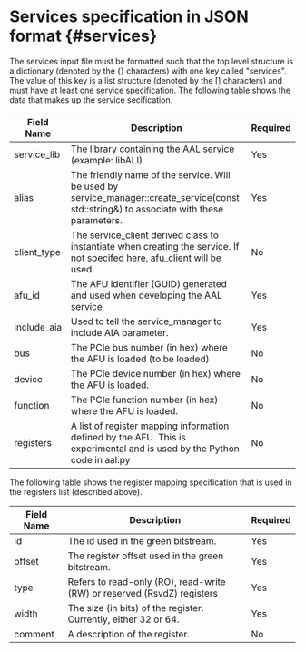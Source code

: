 Services specification in JSON format {#services}
=================================================

The services input file must be formatted such that the top level structure is a dictionary (denoted by the {} 
characters) with one key called "services". The value of this key is a list structure (denoted by the [] characters) and must have at least one service specification. The following table shows the data that makes up the service 
secification. 

Field Name | Description | Required
-----------|-------------|----------
service_lib| The library containing the AAL service (example: libALI) | Yes
alias      | The friendly name of the service. Will be used by service_manager::create_service(const std::string&) to associate with these parameters. | Yes
client_type| The service_client derived class to instantiate when creating the service. If not specifed here, afu_client will be used. | No
afu_id | The AFU identifier (GUID) generated and used when developing the AAL service | Yes
include_aia | Used to tell the service_manager to include AIA parameter. | Yes
bus | The PCIe bus number (in hex) where the AFU is loaded (to be loaded) | No
device | The PCIe device number (in hex) where the AFU is loaded. | No
function | The PCIe function number (in hex) where the AFU is loaded. | No
registers | A list of register mapping information defined by the AFU. This is experimental and is used by the Python code in aal.py | No


The following table shows the register mapping specification that is used in the registers list (described above).

Field Name | Description | Required
-----------|-------------|----------
id         | The id used in the green bitstream. | Yes
offset     | The register offset used in the green bitstream. | Yes
type       | Refers to read-only (RO), read-write (RW) or reserved (RsvdZ) registers | Yes
width      | The size (in bits) of the register. Currently, either 32 or 64. | Yes
comment    | A description of the register. | No
